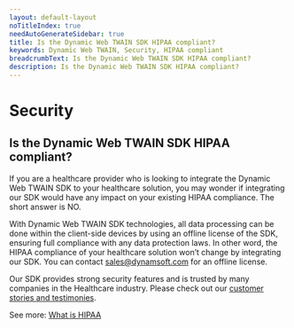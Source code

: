 ```yaml
---
layout: default-layout
noTitleIndex: true
needAutoGenerateSidebar: true
title: Is the Dynamic Web TWAIN SDK HIPAA compliant?
keywords: Dynamic Web TWAIN, Security, HIPAA compliant
breadcrumbText: Is the Dynamic Web TWAIN SDK HIPAA compliant?
description: Is the Dynamic Web TWAIN SDK HIPAA compliant?
---
```


# Security

## Is the Dynamic Web TWAIN SDK HIPAA compliant?

If you are a healthcare provider who is looking to integrate the Dynamic Web TWAIN SDK to your healthcare solution, you may wonder if integrating our SDK would have any impact on your existing HIPAA compliance. The short answer is NO.

With Dynamic Web TWAIN SDK technologies, all data processing can be done within the client-side devices by using an offline license of the SDK, ensuring full compliance with any data protection laws. In other word, the HIPAA compliance of your healthcare solution won’t change by integrating our SDK. You can contact <a href="mailto:sales@dynamsoft.com" target="_blank">sales@dynamsoft.com</a> for an offline license.

Our SDK provides strong security features and is trusted by many companies in the Healthcare industry. Please check out our <a href="https://www.dynamsoft.com/company/customers/?type=&product=Dynamic%20Web%20TWAIN&industry=Healthcare" target="_blank">customer stories and testimonies</a>.

See more: <a href="https://en.wikipedia.org/wiki/Health_Insurance_Portability_and_Accountability_Act" target="_blank">What is HIPAA</a>
